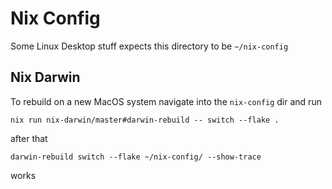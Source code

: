 # Nix Config

Some Linux Desktop stuff expects this directory to be `~/nix-config`

## Nix Darwin 
To rebuild on a new MacOS system navigate into the `nix-config` dir and run 
```
nix run nix-darwin/master#darwin-rebuild -- switch --flake .
```
after that 
```
darwin-rebuild switch --flake ~/nix-config/ --show-trace
```
works
